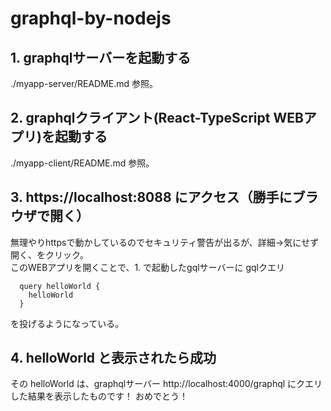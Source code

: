 # graphql-by-nodejs

## 1. graphqlサーバーを起動する

./myapp-server/README.md 参照。

## 2. graphqlクライアント(React-TypeScript WEBアプリ)を起動する

./myapp-client/README.md 参照。

## 3. https://localhost:8088 にアクセス（勝手にブラウザで開く）

無理やりhttpsで動かしているのでセキュリティ警告が出るが、詳細→気にせず開く、をクリック。<br />
このWEBアプリを開くことで、1. で起動したgqlサーバーに gqlクエリ
```
  query helloWorld {
    helloWorld
  }
```
を投げるようになっている。

## 4. helloWorld と表示されたら成功

その helloWorld は、graphqlサーバー http://localhost:4000/graphql にクエリした結果を表示したものです！
おめでとう！
